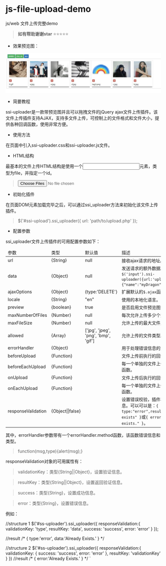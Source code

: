 # js-file-upload-demo
js/web  文件上传完整demo
 
> **如有帮助谢谢star**   :star::star::star::star::star: 
 
 
 - 效果预览图：
 
 <img src="show/1.jpg" >
 
 
 - 简要教程
 
ssi-uploader是一款带预览图并且可以拖拽文件的jQuery ajax文件上传插件。该文件上传插件支持AJAX，支持多文件上传，可控制上的文件格式和文件大小，提供各种回调函数，使用非常方便。


 - 使用方法
 
在页面中引入ssi-uploader.css和ssi-uploader.js文件。
 
> <link rel="stylesheet" href="path/to/ssi-uploader.css">

> <script src="path/to/ssi-uploader.js"></script>  


 - HTML结构

最基本的文件上传HTML结构是使用一个<input>元素，类型为file，并指定一个id。

> <input type="file" multiple id="ssi-upload"/>

 -  初始化插件

在页面DOM元素加载完毕之后，可以通过ssi_uploader方法来初始化该文件上传插件。

> $('#ssi-upload').ssi_uploader({
    url: 'path/to/upload.php'
});   

 -  配置参数
 
 ssi_uploader文件上传插件的可用配置参数如下：
 
<table>
    <thead>
      <tr>
        <td>参数</td>
        <td>类型</td>
        <td>默认值</td>
        <td>描述</td>
      </tr>
    </thead>
    <tbody>
      <tr>
        <td>url</td>
        <td>{String}</td>
        <td>null</td>
        <td>接收ajax请求的地址。必须填写。</td>
      </tr>
      <tr>
        <td>data</td>
        <td>{Object}</td>
        <td>null</td>
        <td>发送请求的额外数据。例如<code>$('input').ssi-uploader({url:'upload.php',data:{"name":"myDragon"}})</code></td>
      </tr>
      <tr>
        <td>ajaxOptions</td>
        <td>{Object}</td>
        <td>{type:'DELETE'}</td>
        <td>扩展默认的<code>$.ajax</code>函数的选项。</td>
      </tr>
      <tr>
        <td>locale</td>
        <td>{String}</td>
        <td>"en"</td>
        <td>使用的本地化语言。</td>
      </tr>
      <tr>
        <td>preview</td>
        <td>{boolean}</td>
        <td>true</td>
        <td>是否启用文件预览图效果。</td>
      </tr>
      <tr>
        <td>maxNumberOfFiles</td>
        <td>{Number}</td>
        <td>null</td>
        <td>每次允许上传多少个文件。</td>
      </tr>
      <tr>
        <td>maxFileSize</td>
        <td>{Number}</td>
        <td>null</td>
        <td>允许上传的最大文件尺寸。</td>
      </tr>
      <tr>
        <td>allowed</td>
        <td>{Array}</td>
        <td>['jpg', 'jpeg', 'png', 'bmp', 'gif']</td>
        <td>允许上传的文件类型。</td>
      </tr>
      <tr>
        <td>errorHandler</td>
        <td>{Object}</td>
        <td></td>
        <td>用于处理错误信息的方法。</td>
      </tr>
      <tr>
        <td>beforeUpload</td>
        <td>{Function}</td>
        <td></td>
        <td>文件上传前执行的回调函数。</td>
      </tr>
      <tr>
        <td>beforeEachUpload</td>
        <td>{Function}</td>
        <td></td>
        <td>每一个单独的文件上传前执行的回调函数。</td>
      </tr>
      <tr>
        <td>onUpload</td>
        <td>{Function}</td>
        <td></td>
        <td>文件上传后执行的回调函数。</td>
      </tr>
      <tr>
        <td>onEachUpload</td>
        <td>{Function}</td>
        <td></td>
        <td>每一个单独的文件上传后执行的回调函数。</td>
      </tr>
      <tr>
        <td>responseValidation</td>
        <td>{Object||false}</td>
        <td></td>
        <td>设置错误校验，插件将显示设置的信息。可以可以是：<code>{ type:"error",result:"Already exists" }</code>或<code>{ error:"Already exists." }</code>。</td>
      </tr>
    </tbody>
  </table>
  
其中，errorHandler参数带有一个errorHandler.method函数，该函数错误信息和类型。
  
 > function(msg,type){alert(msg);}  
  
responseValidation对象的可用属性有：

> validationKey：类型{String||Object}，设置验证信息。

> resultKey：类型{String||Object}，设置返回验证信息。

> success：类型{String}，设置成功信息。

> error：类型{String}，设置错误信息。

例如：


  //structure 1
  $('#ss-uploader').ssi_uploader({
    responseValidation:{
      validationKey: 'type',
      resultKey: 'data',
      success: 'success',
      error: 'error'
    }
  });
 
//result
 /*
  {
    type:'error',
    data:'Already Exists.'
  } 
*/
 
//structure 2
$('#ss-uploader').ssi_uploader({
  responseValidation:{
    validationKey: {
      success: 'success',
      error: 'error'
    },
    resultKey: 'validationKey'
  }
})
//result
 /*
  {
    error:'Already Exists.'
  } 
*/
`




